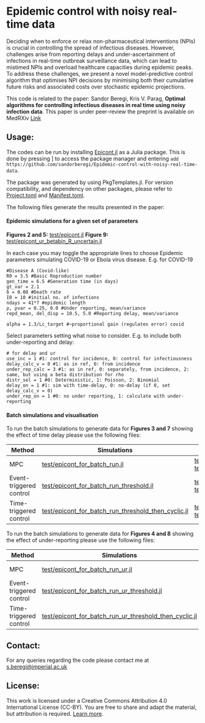 # Epidemic control with noisy real-time data

Deciding when to enforce or relax non-pharmaceutical interventions (NPIs) is crucial in controlling the spread of infectious diseases. However, challenges arise from reporting delays and under-ascertainment of infections in real-time outbreak surveillance data, which can lead to mistimed NPIs and overload healthcare capacities during epidemic peaks. To address these challenges, we present a novel model-predictive control algorithm that optimises NPI decisions by minimising both their cumulative future risks and associated costs over stochastic epidemic projections.

This code is related to the paper: 
Sandor Beregi, Kris V. Parag, **Optimal algorithms for controlling infectious diseases in real time using noisy infection data**. 
This paper is under peer-review the preprint is available on MedRXiv [Link]()

## Usage:
The codes can be run by installing [Epicont.jl](src/EpiCont.jl) as a Julia package.
This is done by pressing ] to access the package manager and entering `add https://github.com/sandorberegi/Epidemic-control-with-noisy-real-time-data`.

The package was generated by using PkgTemplates.jl.  For version compatibility, and dependency on other packages, please refer to [Project.toml](Project.toml) and [Manifest.toml](Manifest.toml).

The following files generate the results presented in the paper:

#### Epidemic simulations for a given set of parameters
**Figures 2 and 5:** [test/epicont.jl](test/epicont.jl)
**Figure 9:** [test/epicont_ur_betabin_R_uncertain.jl]([test/epicont_ur_betabin_R_uncertain.jl])

In each case you may toggle the appropriate lines to choose Epidemic parameters simulating COVID-19 or Ebola virus disease. E.g. for COVID-19

```
#Disease A (Covid-like)
R0 = 3.5 #Basic Reproduction number
gen_time = 6.5 #Generation time (in days)
gt_var = 2.1
δ = 0.08 #Death rate
I0 = 10 #initial no. of infections
ndays = 41*7 #epidemic length
ρ, ρvar = 0.25, 0.0 #Under reporting, mean/variance
repd_mean, del_disp = 10.5, 5.0 #Reporting delay, mean/variance

alpha = 1.3/Lc_target #~proportional gain (regulates error) covid
```

Select parameters setting what noise to consider. E.g. to include both under-reporting and delay:

```
# for delay and ur
use_inc = 1 #1: control for incidence, 0: control for infectiousness
delay_calc_v = 0 #1: as in ref, 0: from incidence
under_rep_calc = 3 #1: as in ref, 0: separately, from incidence, 2: same, but using a beta distribution for rho
distr_sel = 1 #0: Deterministic, 1: Poisson, 2: Binomial
delay_on = 1 #1: sim with time-delay, 0: no-delay (if 0, set delay_calc_v = 0)
under_rep_on = 1 #0: no under reporting, 1: calculate with under-reporting
```

#### Batch simulations and visualisation
To run the batch simulations to generate data for **Figures 3 and 7** showing the effect of time delay please use the following files:

| Method | Simulations | Plotting |
| -- | -- | -- |
| MPC | [test/epicont_for_batch_run.jl](test/epicont_for_batch_run.jl)|[test/plot_batch_del.jl](test/plot_batch_del.jl) and [test/plot_batch_del_ebola.jl](test/plot_batch_del_ebola.jl)|
| Event-triggered control| [test/epicont_for_batch_run_threshold.jl](test/epicont_for_batch_run_threshold.jl)|[test/plot_batch_del.jl](test/plot_batch_del.jl) and [test/plot_batch_del_ebola.jl](test/plot_batch_del_ebola.jl)|
| Time-triggered control| [test/epicont_for_batch_run_threshold_then_cyclic.jl](test/epicont_for_batch_run_threshold_then_cyclic.jl)|[test/plot_batch_del.jl](test/plot_batch_del.jl) and [test/plot_batch_del_ebola.jl](test/plot_batch_del_ebola.jl) |

To run the batch simulations to generate data for **Figures 4 and 8** showing the effect of under-reporting please use the following files:

| Method | Simulations | Plotting |
| -- | -- | -- |
| MPC | [test/epicont_for_batch_run_ur.jl](test/epicont_for_batch_run_ur.jl)|[test/plot_batch5_ur.jl](test/plot_batch5_ur.jl) and [test/plot_batch5_ebola_ur.jl](test/plot_batch5_ebola_ur.jl)|
| Event-triggered control| [test/epicont_for_batch_run_ur_threshold.jl](test/epicont_for_batch_run_ur_threshold.jl)| [test/plot_batch5_ur.jl](test/plot_batch5_ur.jl) and [test/plot_batch5_ebola_ur.jl](test/plot_batch5_ebola_ur.jl)|
| Time-triggered control| [test/epicont_for_batch_run_ur_threshold_then_cyclic.jl](test/epicont_for_batch_run_ur_threshold_then_cyclic.jl)|[test/plot_batch5_ur.jl](test/plot_batch5_ur.jl) and [test/plot_batch5_ebola_ur.jl](test/plot_batch5_ebola_ur.jl) |

## Contact:
For any queries regarding the code please contact me at s.beregi@imperial.ac.uk

## License:

This work is licensed under a Creative Commons Attribution 4.0 International License (CC-BY). You are free to share and adapt the material, but attribution is required. [Learn more](https://creativecommons.org/licenses/by/4.0/).
